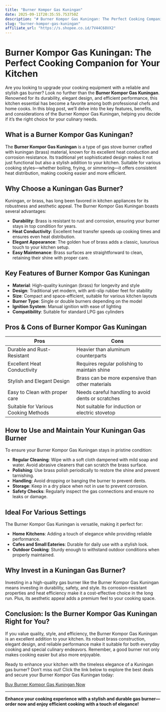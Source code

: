 ```yaml
---
title: "Burner Kompor Gas Kuningan"
date: 2025-09-11T20:35:55.753750Z
description: "# Burner Kompor Gas Kuningan: The Perfect Cooking Companion for Your Kitchen..."
slug: "burner-kompor-gas-kuningan"
affiliate_url: "https://s.shopee.co.id/7V44C68VX2"
---
```

# Burner Kompor Gas Kuningan: The Perfect Cooking Companion for Your Kitchen

Are you looking to upgrade your cooking equipment with a reliable and stylish gas burner? Look no further than the **Burner Kompor Gas Kuningan**. Renowned for its durability, elegant design, and efficient performance, this kitchen essential has become a favorite among both professional chefs and home cooks. In this blog post, we’ll delve into the key features, benefits, and considerations of the Burner Kompor Gas Kuningan, helping you decide if it’s the right choice for your culinary needs.

## What is a Burner Kompor Gas Kuningan?

The **Burner Kompor Gas Kuningan** is a type of gas stove burner crafted with kuningan (brass) material, known for its excellent heat conduction and corrosion resistance. Its traditional yet sophisticated design makes it not just functional but also a stylish addition to your kitchen. Suitable for various cooking styles—whether boiling, frying, or simmering—it offers consistent heat distribution, making cooking easier and more efficient.

## Why Choose a Kuningan Gas Burner?

Kuningan, or brass, has long been favored in kitchen appliances for its robustness and aesthetic appeal. The Burner Kompor Gas Kuningan boasts several advantages:

- **Durability**: Brass is resistant to rust and corrosion, ensuring your burner stays in top condition for years.
- **Heat Conductivity**: Excellent heat transfer speeds up cooking times and ensures even heat distribution.
- **Elegant Appearance**: The golden hue of brass adds a classic, luxurious touch to your kitchen setup.
- **Easy Maintenance**: Brass surfaces are straightforward to clean, retaining their shine with proper care.

## Key Features of Burner Kompor Gas Kuningan

- **Material**: High-quality kuningan (brass) for longevity and style
- **Design**: Traditional yet modern, with anti-slip rubber feet for stability
- **Size**: Compact and space-efficient, suitable for various kitchen layouts
- **Burner Type**: Single or double burners depending on the model
- **Ignition System**: Manual ignition with ease of lighting
- **Compatibility**: Suitable for standard LPG gas cylinders

## Pros & Cons of Burner Kompor Gas Kuningan

| **Pros** | **Cons** |
|------------|------------|
| Durable and Rust-Resistant | Heavier than aluminum counterparts |
| Excellent Heat Conductivity | Requires regular polishing to maintain shine |
| Stylish and Elegant Design | Brass can be more expensive than other materials |
| Easy to Clean with proper care | Needs careful handling to avoid dents or scratches |
| Suitable for Various Cooking Methods | Not suitable for induction or electric stovetop |

## How to Use and Maintain Your Kuningan Gas Burner

To ensure your Burner Kompor Gas Kuningan stays in pristine condition:

- **Regular Cleaning**: Wipe with a soft cloth dampened with mild soap and water. Avoid abrasive cleaners that can scratch the brass surface.
- **Polishing**: Use brass polish periodically to restore the shine and prevent tarnishing.
- **Handling**: Avoid dropping or banging the burner to prevent dents.
- **Storage**: Keep in a dry place when not in use to prevent corrosion.
- **Safety Checks**: Regularly inspect the gas connections and ensure no leaks or damage.

## Ideal For Various Settings

The Burner Kompor Gas Kuningan is versatile, making it perfect for:

- **Home Kitchens**: Adding a touch of elegance while providing reliable performance.
- **Cafes and Small Eateries**: Durable for daily use with a stylish look.
- **Outdoor Cooking**: Sturdy enough to withstand outdoor conditions when properly maintained.

## Why Invest in a Kuningan Gas Burner?

Investing in a high-quality gas burner like the Burner Kompor Gas Kuningan means investing in durability, safety, and style. Its corrosion-resistant properties and heat efficiency make it a cost-effective choice in the long run. Plus, its aesthetic appeal adds a premium feel to your cooking space.

## Conclusion: Is the Burner Kompor Gas Kuningan Right for You?

If you value quality, style, and efficiency, the Burner Kompor Gas Kuningan is an excellent addition to your kitchen. Its robust brass construction, elegant design, and reliable performance make it suitable for both everyday cooking and special culinary endeavors. Remember, a good burner not only makes cooking easier but also more enjoyable.

Ready to enhance your kitchen with the timeless elegance of a Kuningan gas burner? Don’t miss out! Click the link below to explore the best deals and secure your Burner Kompor Gas Kuningan today:

[Buy Burner Kompor Gas Kuningan Now](https://s.shopee.co.id/7V44C68VX2)

---

**Enhance your cooking experience with a stylish and durable gas burner—order now and enjoy efficient cooking with a touch of elegance!**